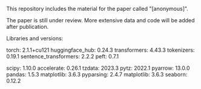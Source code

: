 This repository includes the material for the paper called "[anonymous]".

The paper is still under review.
More extensive data and code will be added after publication.


Libraries and versions:

torch: 2.1.1+cu121
huggingface_hub: 0.24.3
transformers: 4.43.3
tokenizers: 0.19.1
sentence_transformers: 2.2.2
peft: 0.7.1

scipy: 1.10.0
accelerate: 0.26.1
tzdata: 2023.3
pytz: 2022.1
pyarrow: 13.0.0
pandas: 1.5.3
matplotlib: 3.6.3
pyparsing: 2.4.7
matplotlib: 3.6.3
seaborn: 0.12.2
